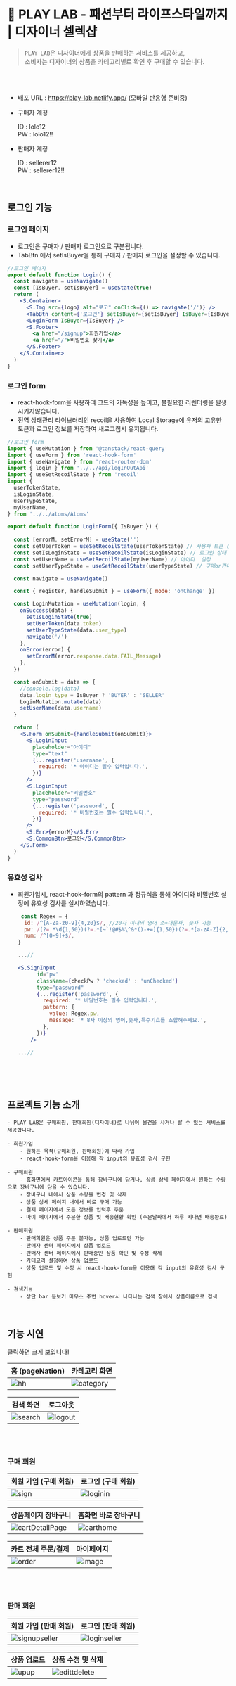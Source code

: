 # 🔮 PLAY LAB - 패션부터 라이프스타일까지 | 디자이너 셀렉샵
> ```PLAY LAB```은 디자이너에게 상품을 판매하는 서비스를 제공하고,<br> 소비자는 디자이너의 상품을 카테고리별로 확인 후 구매할 수 있습니다. <br>
<br>
<br>

- 배포 URL : https://play-lab.netlify.app/
  (모바일 반응형 준비중)

- 구매자 계정

    ID : lolo12 <br>
    PW : lolo12!!

- 판매자 계정

    ID : sellerer12 <br>
    PW : sellerer12!!
  
<br>

## 로그인 기능 
### 로그인 페이지
- 로그인은 구매자 / 판매자 로그인으로 구분됩니다.
- TabBtn 에서 setIsBuyer을 통해 구매자 / 판매자 로그인을 설정할 수 있습니다.
```jsx
//로그인 페이지
export default function Login() {
  const navigate = useNavigate()
  const [IsBuyer, setIsBuyer] = useState(true)
  return (
    <S.Container>
      <S.Img src={logo} alt="로고" onClick={() => navigate('/')} />
      <TabBtn content={'로그인'} setIsBuyer={setIsBuyer} IsBuyer={IsBuyer} />
      <LoginForm IsBuyer={IsBuyer} />
      <S.Footer>
        <a href="/signup">회원가입</a>
        <a href="/">비밀번호 찾기</a>
      </S.Footer>
    </S.Container>
  )
}

```
### 로그인 form
- react-hook-form을 사용하여 코드의 가독성을 높이고, 불필요한 리렌더링을 발생시키지않습니다.
- 전역 상태관리 라이브러리인 recoil을 사용하여 Local Storage에 유저의 고유한 토큰과 로그인 정보를 저장하여 새로고침시 유지됩니다.
```jsx
//로그인 form
import { useMutation } from '@tanstack/react-query'
import { useForm } from 'react-hook-form'
import { useNavigate } from 'react-router-dom'
import { login } from '../../api/logInOutApi'
import { useSetRecoilState } from 'recoil'
import {
  userTokenState,
  isLoginState,
  userTypeState,
  myUserName,
} from '../../atoms/Atoms'

export default function LoginForm({ IsBuyer }) {
 
  const [errorM, setErrorM] = useState('')
  const setUserToken = useSetRecoilState(userTokenState) // 사용자 토큰 상태 설정
  const setIsLoginState = useSetRecoilState(isLoginState) // 로그인 상태 설정
  const setUserName = useSetRecoilState(myUserName) // 아이디  설정
  const setUserTypeState = useSetRecoilState(userTypeState) // 구매or판매자 상태 설정

  const navigate = useNavigate()

  const { register, handleSubmit } = useForm({ mode: 'onChange' })

  const LoginMutation = useMutation(login, {
    onSuccess(data) {
      setIsLoginState(true)
      setUserToken(data.token)
      setUserTypeState(data.user_type)
      navigate('/')
    },
    onError(error) {
      setErrorM(error.response.data.FAIL_Message)
    },
  })

  const onSubmit = data => {
    //console.log(data)
    data.login_type = IsBuyer ? 'BUYER' : 'SELLER'
    LoginMutation.mutate(data)
    setUserName(data.username)
  }

  return (
    <S.Form onSubmit={handleSubmit(onSubmit)}>
      <S.LoginInput
        placeholder="아이디"
        type="text"
        {...register('username', {
          required: '* 아이디는 필수 입력입니다.',
        })}
      />
      <S.LoginInput
        placeholder="비밀번호"
        type="password"
        {...register('password', {
          required: '* 비밀번호는 필수 입력입니다.',
        })}
      />
      <S.Err>{errorM}</S.Err>
      <S.CommonBtn>로그인</S.CommonBtn>
    </S.Form>
  )
}


```

### 유효성 검사
- 회원가입시, react-hook-form의 pattern 과 정규식을 통해 아이디와 비밀번호 설정에 유효성 검사를 실시하였습니다.
  ```jsx
   const Regex = {
    id: /^[A-Za-z0-9]{4,20}$/, //20자 이내의 영어 소+대문자, 숫자 가능
    pw: /(?=.*\d{1,50})(?=.*[~`!@#$%\^&*()-+=]{1,50})(?=.*[a-zA-Z]{2,50}).{8,50}$/, //8자, 숫자, 특문 각 1회 이상, 영문은 2개 이상 사용
    num: /^[0-9]+$/,
  }

  ...//

  <S.SignInput
        id="pw"
        className={checkPw ? 'checked' : 'unChecked'}
        type="password"
        {...register('password', {
          required: '* 비밀번호는 필수 입력입니다.',
          pattern: {
            value: Regex.pw,
            message: '* 8자 이상의 영어,숫자,특수기호를 조합해주세요.',
          },
        })}
      />

  ...//
  ```


<br>
<br>
<br>

## 프로젝트 기능 소개
```
- PLAY LAB은 구매회원, 판매회원(디자이너)로 나뉘어 물건을 사거나 팔 수 있는 서비스를 제공합니다.

- 회원가입
    - 원하는 목적(구매회원, 판매회원)에 따라 가입
    - react-hook-form을 이용해 각 input의 유효성 검사 구현

- 구매회원
    - 홈화면에서 카트아이콘을 통해 장바구니에 담거나, 상품 상세 페이지에서 원하는 수량으로 장바구니에 담을 수 있습니다.
    - 장바구니 내에서 상품 수량을 변경 및 삭제
    - 상품 상세 페이지 내에서 바로 구매 가능
    - 결제 페이지에서 모든 정보를 입력후 주문
    - 마이 페이지에서 주문한 상품 및 배송현황 확인 (주문날짜에서 하루 지나면 배송완료) 

- 판매회원
    - 판매회원은 상품 주문 불가능, 상품 업로드만 가능
    - 판매자 센터 페이지에서 상품 업로드
    - 판매자 센터 페이지에서 판매중인 상품 확인 및 수정 삭제
    - 카테고리 설정하여 상품 업로드
    - 상품 업로드 및 수정 시 react-hook-form을 이용해 각 input의 유효성 검사 구현

- 검색기능
    - 상단 bar 돋보기 마우스 주변 hover시 나타나는 검색 창에서 상품이름으로 검색

```

<br>

## 기능 시연 
클릭하면 크게 보입니다!

| 홈 (pageNation) | 카테고리 화면 |
| ------ | ------ |
|![hh](https://github.com/susuje/openMarket/assets/115439373/4a461d96-334d-4db0-9797-5bdeaee51cdb)| ![category](https://github.com/susuje/openMarket/assets/115439373/cfcce4d8-0ac7-43be-ac90-f0062bf44388)

| 검색 화면 | 로그아웃 |
| ------ | ------ |
|![search](https://github.com/susuje/openMarket/assets/115439373/d6433d12-a1fe-4ff0-952b-982d1bce068a)|![logout](https://github.com/susuje/openMarket/assets/115439373/71c5e7b7-f055-40a3-8a37-bb71bc256552)

<br>
<br>
 
### 구매 회원

| 회원 가입 (구매 회원) |  로그인 (구매 회원) |
| ------ | ------ | 
| ![sign](https://github.com/susuje/openMarket/assets/115439373/23ebff15-6bb7-4b66-a869-5e6adc8fc7ad) |![loginin](https://github.com/susuje/openMarket/assets/115439373/9f010369-728b-4b6f-a158-96300d53a594)


| 상품페이지 장바구니 | 홈화면 바로 장바구니 |
| ------ | ------ | 
| ![cartDetailPage](https://github.com/susuje/openMarket/assets/115439373/c85f6b51-616a-4b75-b6aa-18561aabd794) |![carthome](https://github.com/susuje/openMarket/assets/115439373/ddbd1db4-2c7c-4f6b-bbbd-c18989a202fa)|

| 카트 전체 주문/결제 | 마이페이지 |
| ------ | ------ | 
| ![order](https://github.com/susuje/openMarket/assets/115439373/2773794e-5e94-4d4b-bfd9-6897003bf5c7) |![image](https://github.com/susuje/openMarket/assets/115439373/a6d932a0-b197-42fa-8991-cd17cc14ae06)|

<br>
<br>

### 판매 회원
| 회원 가입 (판매 회원) |  로그인 (판매 회원) |
| ------ | ------ | 
|![signupseller](https://github.com/susuje/openMarket/assets/115439373/86dd9855-dad3-4bc7-982e-d5d91ef1c29e)|![loginseller](https://github.com/susuje/openMarket/assets/115439373/af6a76ff-c59b-4203-b6cb-0f79e8154789)|

| 상품 업로드 | 상품 수정 및 삭제 |
| ------ | ------ | 
| ![upup](https://github.com/susuje/openMarket/assets/115439373/5c5a5aab-f25d-4fce-95fd-8985042a7266)|![edittdelete](https://github.com/susuje/openMarket/assets/115439373/9e1b10e6-18c4-4b0e-9c27-1250eba1a1ff)|


